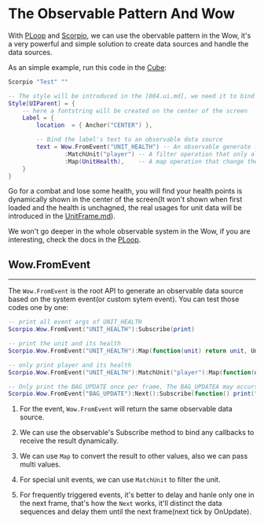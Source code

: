 # The Observable Pattern And Wow


With [PLoop][] and [Scorpio][], we can use the obervable pattern in the Wow, it's a
very powerful and simple solution to create data sources and handle the data sources.

As an simple example, run this code in the [Cube][]:

```lua
Scorpio "Test" ""

-- The style will be introduced in the [004.ui.md], we need it to bind the observable data source and the ui
Style[UIParent] = {
    -- here a fontstring will be created on the center of the screen
    Label = {
        location  = { Anchor("CENTER") },

        -- Bind the label's text to an observable data source
        text = Wow.FromEvent("UNIT_HEALTH") -- An observable generate from the UNIT_HEALTH event
                :MatchUnit("player") -- A filter operation that only allow player
                :Map(UnitHealth),    -- A map operation that change the unit -> health
    }
}
```

Go for a combat and lose some health, you will find your health points is dynamically 
shown in the center of the screen(It won't shown when first loaded and the health is 
unchagned, the real usages for unit data will be introduced in the 
[UnitFrame.md](./006.unitframe.md)).

We won't go deeper in the whole observable system in the Wow, if you are interesting, check
the docs in the [PLoop](https://github.com/kurapica/PLoop).


## Wow.FromEvent
---

The `Wow.FromEvent` is the root API to generate an observable data source based on the 
system event(or custom sytem event). You can test those codes one by one:

```lua
-- print all event args of UNIT_HEALTH
Scorpio.Wow.FromEvent("UNIT_HEALTH"):Subscribe(print)

-- print the unit and its health
Scorpio.Wow.FromEvent("UNIT_HEALTH"):Map(function(unit) return unit, UnitHealth(unit) end):Subscribe(print)

-- only print player and its health
Scorpio.Wow.FromEvent("UNIT_HEALTH"):MatchUnit("player"):Map(function(unit) return unit, UnitHealth(unit) end):Subscribe(print)

-- Only print the BAG_UPDATE once per frame, The BAG_UPDATEA may occurs several times in the same time
Scorpio.Wow.FromEvent("BAG_UPDATE"):Next():Subscribe(function() print("BAG_UPDATE", GetTime()) end))
```

1. For the event, `Wow.FromEvent` will return the same observable data source.

2. We can use the observable's Subscribe method to bind any callbacks to receive the result dynamically.

3. We can use `Map` to convert the result to other values, also we can pass multi values.

4. For special unit events, we can use `MatchUnit` to filter the unit.

5. For frequently triggered events, it's better to delay and hanle only one in the next frame, that's how
    the `Next` works, it'll distinct the data sequences and delay them until the next frame(next tick by OnUpdate).






[PLoop]: https://www.curseforge.com/wow/addons/PLoop  "PLoop Lib"
[Scorpio]: https://www.curseforge.com/wow/addons/Scorpio  "Scorpio Lib"
[Cube]: https://www.curseforge.com/wow/addons/igas-cube  "Cube Dev Tool"